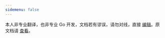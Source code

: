 ```yaml
---
sidemenu: false
---
```


<Alert type="warning">
  本人非专业翻译，也非专业 Go 开发，文档若有谬误，请勿对线，直接 <a href="https://github.com/youngjuning/youngjuning.github.io/edit/main/docs/cobra/generator.md">编辑</a>。原文档请 <a href="https://github.com/spf13/cobra/blob/master/cobra/README.md">查看</a>。
</Alert>
